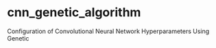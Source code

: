 # cnn_genetic_algorithm
Configuration of Convolutional Neural Network Hyperparameters Using Genetic

